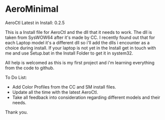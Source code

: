 # AeroMinimal

AeroCtl Latest in Install: 0.2.5

This is a Install file for AeroCtl and the dll that it needs to work.
The dll is taken from SysWOW64 after it's made by CC.
I recently found out that for each Laptop model it's a different dll so i'll add the dlls i encounter as a choice during install.
If your laptop is not yet in the Install get in touch with me and use Setup.bat in the Install Folder to get it in system32.

All help is welcomed as this is my first project and i'm learning everything from the code to github.

To Do List:
- Add Color Profiles from the CC and SM install files.
- Update all the time with the latest AeroCtl.
- Take all feedback into consideration regarding different models and their needs.

Thank you.
